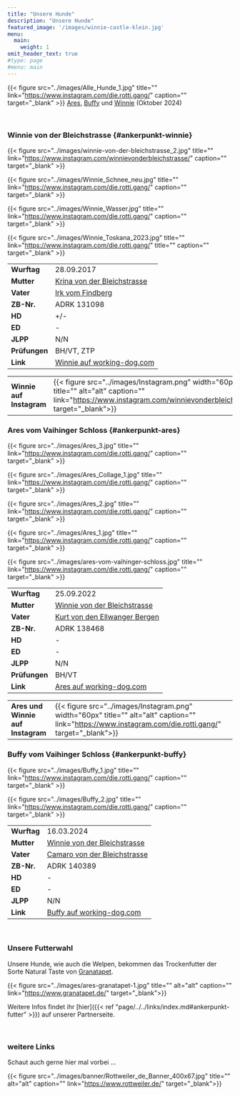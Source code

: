 ```yaml
---
title: "Unsere Hunde"
description: "Unsere Hunde"
featured_image: '/images/winnie-castle-klein.jpg'
menu:
  main:
    weight: 1
omit_header_text: true
#type: page
#menu: main
---
```



{{< figure src="../images/Alle_Hunde_1.jpg" title="" link="https://www.instagram.com/die.rotti.gang/"  caption=""  target="_blank" >}}
[Ares](#ankerpunkt-ares), [Buffy](#ankerpunkt-buffy) und [Winnie](#ankerpunkt-winnie) (Oktober 2024)  

&nbsp;


### Winnie von der Bleichstrasse {#ankerpunkt-winnie}
{{< figure src="../images/winnie-von-der-bleichstrasse_2.jpg" title="" link="https://www.instagram.com/winnievonderbleichstrasse/"  caption=""  target="_blank" >}}

{{< figure src="../images/Winnie_Schnee_neu.jpg" title="" link="https://www.instagram.com/die.rotti.gang/"  caption=""  target="_blank" >}}

{{< figure src="../images/Winnie_Wasser.jpg" title="" link="https://www.instagram.com/die.rotti.gang/"  caption=""  target="_blank" >}}

{{< figure src="../images/Winnie_Toskana_2023.jpg" title="" link="https://www.instagram.com/die.rotti.gang/" title="" caption=""  target="_blank" >}}

|               |                                                                                                            |
|---------------|------------------------------------------------------------------------------------------------------------|
| **Wurftag**   | 28.09.2017                                                                                                 |
| **Mutter**    | [Krina von der Bleichstrasse](https://de.working-dog.com/dogs-details/2507067/Krina-von-der-Bleichstrasse) |
| **Vater**     | [Irk vom Findberg](https://de.working-dog.com/dogs-details/2598356/Irk-vom-Findberg)                       |
| **ZB-Nr.**    | ADRK 131098                                                                                                |
| **HD**        | +/-                                                                                                        |
| **ED**        | -                                                                                                          |
| **JLPP**      | N/N                                                                                                        |
| **Prüfungen** | BH/VT, ZTP                                                                                                 |
| **Link**      | [Winnie auf working-dog.com](https://de.working-dog.com/dogs-details/7324943/Winnie-von-der-Bleichstrasse) |

|   |   |
|---|---|
| **Winnie auf Instagram** | {{< figure src="../images/Instagram.png" width="60px" title="" alt="alt" caption="" link="https://www.instagram.com/winnievonderbleichstrasse/" target="_blank">}} |


### Ares vom Vaihinger Schloss {#ankerpunkt-ares}
{{< figure src="../images/Ares_3.jpg" title="" link="https://www.instagram.com/die.rotti.gang/"  caption=""  target="_blank" >}}

{{< figure src="../images/Ares_Collage_1.jpg" title="" link="https://www.instagram.com/die.rotti.gang/"  caption=""  target="_blank" >}}

{{< figure src="../images/Ares_2.jpg" title="" link="https://www.instagram.com/die.rotti.gang/"  caption=""  target="_blank" >}}

{{< figure src="../images/Ares_1.jpg" title="" link="https://www.instagram.com/die.rotti.gang/"  caption=""  target="_blank" >}}

{{< figure src="../images/ares-vom-vaihinger-schloss.jpg" title="" link="https://www.instagram.com/die.rotti.gang/"  caption=""  target="_blank" >}}


|               |                                                                                                                |
|---------------|----------------------------------------------------------------------------------------------------------------|
| **Wurftag**   | 25.09.2022                                                                                                     |
| **Mutter**    | [Winnie von der Bleichstrasse](https://de.working-dog.com/dogs-details/7324943/Winnie-von-der-Bleichstrasse)   |
| **Vater**     | [Kurt von den Ellwanger Bergen](https://de.working-dog.com/dogs-details/6743917/Kurt-von-den-Ellwanger-Bergen) |
| **ZB-Nr.**    | ADRK 138468                                                                                                    |
| **HD**        | -                                                                                                              |
| **ED**        | -                                                                                                              |
| **JLPP**      | N/N                                                                                                            |
| **Prüfungen** | BH/VT                                                                                                          |
| **Link**      | [Ares auf working-dog.com](https://de.working-dog.com/dogs-details/7737779/Ares-vom-Vaihinger-Schloss)         |

|   |   |
|---|---|
| **Ares und Winnie auf Instagram** | {{< figure src="../images/Instagram.png" width="60px" title="" alt="alt" caption="" link="https://www.instagram.com/die.rotti.gang/" target="_blank">}} |


### Buffy vom Vaihinger Schloss {#ankerpunkt-buffy}
{{< figure src="../images/Buffy_1.jpg" title="" link="https://www.instagram.com/die.rotti.gang/"  caption=""  target="_blank" >}}

{{< figure src="../images/Buffy_2.jpg" title="" link="https://www.instagram.com/die.rotti.gang/"  caption=""  target="_blank" >}}

|               |                                                                                                              |
|---------------|--------------------------------------------------------------------------------------------------------------|
| **Wurftag**   | 16.03.2024                                                                                                   |
| **Mutter**    | [Winnie von der Bleichstrasse](https://de.working-dog.com/dogs-details/7324943/Winnie-von-der-Bleichstrasse) |
| **Vater**     | [Camaro von der Bleichstrasse](https://de.working-dog.com/dogs-details/7478865/Camaro-von-der-Bleichstrasse) |
| **ZB-Nr.**    | ADRK 140389                                                                                                  |
| **HD**        | -                                                                                                              |
| **ED**        | -                                                                                                              |
| **JLPP**      | N/N                                                                                                            |
| **Link**      | [Buffy auf working-dog.com](https://de.working-dog.com/dogs-details/7907504/Buffy-vom-Vaihinger-Schloss)     |


&nbsp;

### Unsere Futterwahl

Unsere Hunde, wie auch die Welpen, bekommen das Trockenfutter der Sorte Natural Taste von [Granatapet](https://www.granatapet.de/hundefutter/natural-taste).

{{< figure src="../images/ares-granatapet-1.jpg" title="" alt="alt" caption="" link="https://www.granatapet.de/" target="_blank">}}

Weitere Infos findet ihr [hier]({{< ref "page/../../links/index.md#ankerpunkt-futter" >}}) auf unserer Partnerseite.


&nbsp;


### weitere Links

Schaut auch gerne hier mal vorbei ...

{{< figure src="../images/banner/Rottweiler_de_Banner_400x67.jpg" title="" alt="alt" caption="" link="https://www.rottweiler.de/" target="_blank">}}